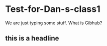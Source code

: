 Test-for-Dan-s-class1
=====================

We are just typing some stuff. What is Gibhub?

## this is a headline

